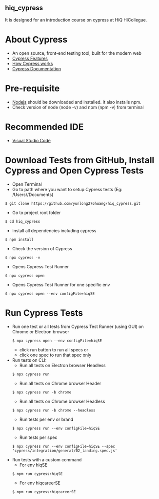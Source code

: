 ## hiq_cypress ##
It is designed for an introduction course on cypress at HiQ HiCollegue.

# About Cypress #
* An open source, front-end testing tool, built for the modern web
* [Cypress Features](https://www.cypress.io/features/)
* [How Cypress works](https://www.cypress.io/how-it-works/)
* [Cypress Documentation](https://docs.cypress.io)

# Pre-requisite #
* [Nodejs](https://nodejs.org/en/) should be downloaded and installed. It also installs npm.
* Check version of node (node -v) and npm (npm -v) from terminal

# Recommended IDE #
* [Visual Studio Code](https://code.visualstudio.com/)

# Download Tests from GitHub, Install Cypress and Open Cypress Tests #
* Open Terminal
* Go to path where you want to setup Cypress tests (Eg: /Users/<user>/Documents)
```console
$ git clone https://github.com/yunlong276huang/hiq_cypress.git
```
* Go to project root folder
```console
$ cd hiq_cypress
```
* Install all dependencies including cypress
```console
$ npm install
```
* Check the version of Cypress 
```console
$ npx cypress -v
```
* Opens Cypress Test Runner
```console
$ npx cypress open
```
* Opens Cypress Test Runner for one specific env
```console
$ npx cypress open --env configFile=hiqSE
```

# Run Cypress Tests #
* Run one test or all tests from Cypress Test Runner (using GUI) on Chrome or Electron browser
     ```console
    $ npx cypress open --env configFile=hiqSE
    ```
    * click run button to run all specs or
    * click one spec to run that spec only
* Run tests on CLI: 
    * Run all tests on Electron browser Headless
    ```console
    $ npx cypress run
    ```
    * Run all tests on Chrome browser Header
    ```console
    $ npx cypress run -b chrome
    ```
    * Run all tests on Chrome browser Headless
    ```console
    $ npx cypress run -b chrome --headless
    ```
    * Run tests per env or brand
    ```console
    $ npx cypress run --env configFile=hiqSE
    ```
    * Run tests per spec
    ```console
    $ npx cypress run --env configFile=hiqSE --spec 'cypress/integration/general/02_landing.spec.js'
    ```
* Run tests with a custom command
    * For env hiqSE
    ```console
    $ npm run cypress:hiqSE
    ```
    * For env hiqcareerSE
    ```console
    $ npm run cypress:hiqcareerSE
    ```
